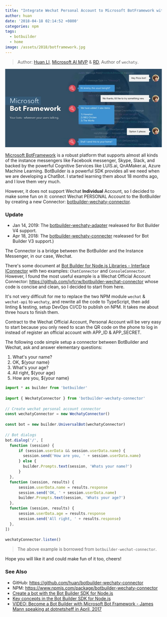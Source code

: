 ```yaml
---
title: "Integrate Wechat Personal Account to Microsoft BotFramework with a BotBuilder Wechaty Connector"
author: huan
date: '2018-04-18 02:14:52 +0800'
categories: npm
tags:
  - botbuilder
  - home
image: /assets/2018/botframework.jpg
---
```


> Author: [Huan LI](https://github.com/huan), [Microsoft AI MVP](https://mvp.microsoft.com/en-us/PublicProfile/5003061) & [RD](https://rd.microsoft.com/en-us/huan-li), Author of `wechaty`.

![BotFramework](/assets/2018/botframework.jpg)

[Microsoft BotFramework](https://dev.botframework.com/) is a robust platform that supports almost all kinds of the instance messengers like Facebook messenger, Skype, Slack, and backed by the powerful Cognitive Services like LUIS.ai, QnAMaker.ai, Azure Machine Learning. BotBuilder is a powerful SDK provides all we need when we are developing a ChatBot. I started learning them about 18 months ago, and I love them very much.

However, it does not support Wechat **Individual** Account, so I decided to make some fun on it: connect Wechat PERSONAL Account to the BotBuilder by creating a new Connector: [botbuilder-wechaty-connector](https://github.com/huan/botbuilder-wechaty-connector).

<!--more-->

### Update

- Jan 14, 2019: The [botbuilder-wechaty-adapter](https://npmjs.com/package/botbuilder-wechaty-adapter) realeased for Bot Builder V4 support.
- Apr 18, 2018: The [botbuilder-wechaty-connecter](https://npmjs.com/package/botbuilder-wechaty-connector) realeased for Bot Builder V3 support.)

The Connector is a bridge between the BotBuilder and the Instance Messenger, in our case, Wechat.

There's some document at [Bot Builder for Node.js
Libraries - Interface IConnector](https://docs.botframework.com/en-us/node/builder/chat-reference/interfaces/_botbuilder_d_.iconnector.html) with two examples: `ChatConnector` and `ConsoleConnector`. However, I found the most useful example is a Wechat Official Account Connector: <https://github.com/jyfcrw/botbuilder-wechat-connector> whose code is concise and clean, so I decided to start from here.

It's not very difficult for me to replace the two NPM module `wechat` & `wechat-api` to `wechaty`, and rewrite all the code to TypeScript, then add linting & testing, setup DevOps CI/CD to publish on NPM. It takes me about three hours to finish them.

Contract to the Wechat Official Account, Personal Account will be very easy to start because you only need to scan the QR code on the phone to log in instead of register an official account with APP_ID & APP_SECRET.

The following code simple setup a connector between BotBuilder and Wechat, ask and answer elementary questions:

1. What's your name?
1. OK, ${your name}
1. What's your age?
1. All right, ${your age}
1. How are you, ${your name}

```ts
import * as builder from 'botbuilder'

import { WechatyConnector } from 'botbuilder-wechaty-connector'

// Create wechat personal account connector
const wechatyConnector = new WechatyConnector()

const bot = new builder.UniversalBot(wechatyConnector)

// Bot dialogs
bot.dialog('/', [
  function (session) {
      if (session.userData && session.userData.name) {
        session.send('How are you, ' + session.userData.name)
      } else {
        builder.Prompts.text(session, 'Whats your name?')
      }
  },
  function (session, results) {
      session.userData.name = results.response
      session.send('OK, ' + session.userData.name)
      builder.Prompts.text(session, 'Whats your age?')
  },
  function (session, results) {
      session.userData.age = results.response
      session.send('All right, ' + results.response)
  },
])

wechatyConnector.listen()
```

> The above example is borrowed from `botbuilder-wechat-connector`.

Hope you will like it and could make fun of it too, cheers!

### See Also

- GitHub: <https://github.com/huan/botbuilder-wechaty-connector>
- NPM: <https://www.npmjs.com/package/botbuilder-wechaty-connector>
- [Create a bot with the Bot Builder SDK for Node.js](https://docs.microsoft.com/en-us/azure/bot-service/nodejs/bot-builder-nodejs-quickstart)
- [Key concepts in the Bot Builder SDK for Node.js](https://docs.microsoft.com/en-us/azure/bot-service/nodejs/bot-builder-nodejs-concepts)
- [VIDEO: Become a Bot Builder with Microsoft Bot Framework - James Mann speaking at dotnetsheff in April, 2017](https://pusher.com/sessions/meetup/dotnetsheff/become-a-bot-builder-with-microsoft-bot-framework)
